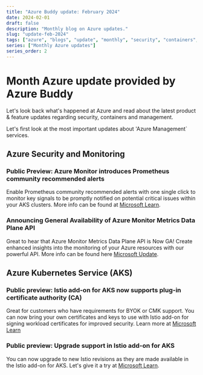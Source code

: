 ```yaml
---
title: "Azure Buddy update: February 2024"
date: 2024-02-01
draft: false
description: "Monthly blog on Azure updates."
slug: "update-feb-2024"
tags: ["azure", "blogs", "update", "monthly", "security", "containers", "management"]
series: ["Monthly Azure updates"]
series_order: 2
---
```


# Month Azure update provided by Azure Buddy

Let's look back what's happened at Azure and read about the latest product & feature updates regarding security, containers and management.

Let's first look at the most important updates about 'Azure Management` services.

## Azure Security and Monitoring

### Public Preview: Azure Monitor introduces Prometheus community recommended alerts

Enable Prometheus community recommended alerts with one single click to monitor key signals to be promptly notified on potential critical issues within your AKS clusters. More info can be found at [Microsoft Learn](https://learn.microsoft.com/en-us/azure/azure-monitor/containers/container-insights-metric-alerts).

### Announcing General Availability of Azure Monitor Metrics Data Plane API

Great to hear that Azure Monitor Metrics Data Plane API is Now GA! Create enhanced insights into the monitoring of your Azure resources with our powerful API. More info can be found here [Microsoft Update](https://azure.microsoft.com/nl-nl/updates/generalavailabilityofazuremonitormetricsdataplaneapi/).


## Azure Kubernetes Service (AKS)

### Public preview: Istio add-on for AKS now supports plug-in certificate authority (CA)

Great for customers who have requirements for BYOK or CMK support. You can now bring your own certificates and keys to use with Istio add-on for signing workload certificates for improved security. Learn more at [Microsoft Learn](https://learn.microsoft.com/en-gb/azure/aks/istio-plugin-ca)

### Public preview: Upgrade support in Istio add-on for AKS

You can now upgrade to new Istio revisions as they are made available in the Istio add-on for AKS. Let's give it a try at [Microsoft Learn](https://learn.microsoft.com/en-us/azure/aks/istio-upgrade).

